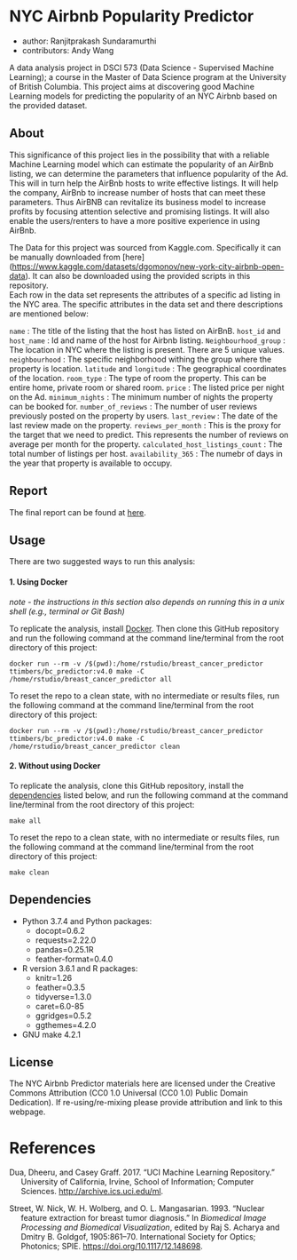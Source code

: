 # NYC Airbnb Popularity Predictor

  - author: Ranjitprakash Sundaramurthi
  - contributors: Andy Wang

A data analysis project in DSCI 573 (Data Science - Supervised Machine Learning); a
course in the Master of Data Science program at the University of
British Columbia. This project aims at discovering good Machine Learning models for predicting the popularity of an NYC Airbnb based on the provided dataset. 

## About

This significance of this project lies in the possibility that with a reliable Machine Learning model which can
estimate the popularity of an AirBnb listing, we can determine the parameters that influence popularity of
the Ad. This will in turn help the AirBnb hosts to write effective listings. It will help the company, AirBnb to
increase number of hosts that can meet these parameters. Thus AirBNB can revitalize its business model to
increase profits by focusing attention selective and promising listings. It will also enable the users/renters to
have a more positive experience in using AirBnb.

The Data for this project was sourced from Kaggle.com. Specifically it can be manually downloaded from
[here] (https://www.kaggle.com/datasets/dgomonov/new-york-city-airbnb-open-data). It can also be downloaded using the provided scripts in this repository.  
Each row in the data set represents the attributes of a specific ad listing in the NYC area. The specific attributes in the data set and there descriptions are mentioned below:

`name` : The title of the listing that the host has listed on AirBnB.
`host_id` and `host_name` : Id and name of the host for Airbnb listing.
`Neighbourhood_group` : The location in NYC where the listing is present. There are 5 unique values.
`neighbourhood` : The specific neighborhood withing the group where the property is location.
`latitude` and `longitude` : The geographical coordinates of the location.
`room_type` : The type of room the property. This can be entire home, private room or shared room.
`price` : The listed price per night on the Ad.
`minimum_nights` : The minimum number of nights the property can be booked for.
`number_of_reviews` : The number of user reviews previously posted on the property by users.
`last_review` : The date of the last review made on the property.
`reviews_per_month` : This is the proxy for the target that we need to predict. This represents the number
of reviews on average per month for the property.
`calculated_host_listings_count` : The total number of listings per host.
`availability_365` : The numebr of days in the year that property is available to occupy.

## Report

The final report can be found at
[here](**TBD**).

## Usage

There are two suggested ways to run this analysis:

#### 1\. Using Docker

*note - the instructions in this section also depends on running this in
a unix shell (e.g., terminal or Git Bash)*

To replicate the analysis, install
[Docker](https://www.docker.com/get-started). Then clone this GitHub
repository and run the following command at the command line/terminal
from the root directory of this project:

    docker run --rm -v /$(pwd):/home/rstudio/breast_cancer_predictor ttimbers/bc_predictor:v4.0 make -C /home/rstudio/breast_cancer_predictor all

To reset the repo to a clean state, with no intermediate or results
files, run the following command at the command line/terminal from the
root directory of this project:

    docker run --rm -v /$(pwd):/home/rstudio/breast_cancer_predictor ttimbers/bc_predictor:v4.0 make -C /home/rstudio/breast_cancer_predictor clean

#### 2\. Without using Docker

To replicate the analysis, clone this GitHub repository, install the
[dependencies](#dependencies) listed below, and run the following
command at the command line/terminal from the root directory of this
project:

    make all

To reset the repo to a clean state, with no intermediate or results
files, run the following command at the command line/terminal from the
root directory of this project:

    make clean

## Dependencies

  - Python 3.7.4 and Python packages:
      - docopt=0.6.2
      - requests=2.22.0
      - pandas=0.25.1R
      - feather-format=0.4.0
  - R version 3.6.1 and R packages:
      - knitr=1.26
      - feather=0.3.5
      - tidyverse=1.3.0
      - caret=6.0-85
      - ggridges=0.5.2
      - ggthemes=4.2.0
  - GNU make 4.2.1

## License

The NYC Airbnb Predictor materials here are licensed under the
Creative Commons Attribution (CC0 1.0 Universal (CC0 1.0) Public Domain Dedication). If
re-using/re-mixing please provide attribution and link to this webpage.

# References

<div id="refs" class="references hanging-indent">

<div id="ref-Dua2019">

Dua, Dheeru, and Casey Graff. 2017. “UCI Machine Learning Repository.”
University of California, Irvine, School of Information; Computer
Sciences. <http://archive.ics.uci.edu/ml>.

</div>

<div id="ref-Streetetal">

Street, W. Nick, W. H. Wolberg, and O. L. Mangasarian. 1993. “Nuclear
feature extraction for breast tumor diagnosis.” In *Biomedical Image
Processing and Biomedical Visualization*, edited by Raj S. Acharya and
Dmitry B. Goldgof, 1905:861–70. International Society for Optics;
Photonics; SPIE. <https://doi.org/10.1117/12.148698>.

</div>

</div>
